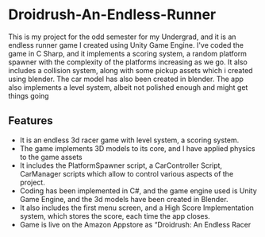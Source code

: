 # Droidrush-An-Endless-Runner
 This is my project for the odd semester for my Undergrad, and it is an endless runner game I created using Unity Game Engine. I've coded the game in C Sharp, and it implements a scoring system, a random platform spawner with the complexity of the platforms increasing as we go. It also includes a collision system, along with some pickup assets which i created using blender. The car model has also been created in blender. The app also implements a level system, albeit not polished enough and might get things going

## Features
- It is an endless 3d racer game with level system, a scoring system.
-  The game implements 3D models to its core, and I have applied physics to the game assets
-  It includes the PlatformSpawner script, a CarController Script, CarManager scripts which allow to control various aspects of the project.
-  Coding has been implemented in C#, and the game engine used is Unity Game Engine, and the 3d models have been created in Blender.
-  It also includes the first menu screen, and a High Score Implementation system, which stores the score, each time the app closes.
-  Game is live on the Amazon Appstore as “Droidrush: An Endless Racer






